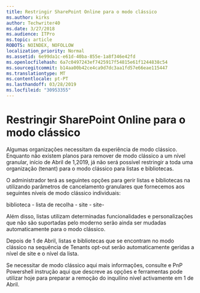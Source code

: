 ```yaml
---
title: Restringir SharePoint Online para o modo clássico
ms.author: kirks
author: Techwriter40
ms.date: 3/27/2018
ms.audience: ITPro
ms.topic: article
ROBOTS: NOINDEX, NOFOLLOW
localization_priority: Normal
ms.assetid: 6e99da1c-e61d-40ba-855e-1a8f346e42fd
ms.openlocfilehash: 6a7c0497243ef7425917f54815e61f1244838c54
ms.sourcegitcommit: b14aa00b42ce4ca9d7dc3aa1fd57e66eae115447
ms.translationtype: MT
ms.contentlocale: pt-PT
ms.lasthandoff: 03/28/2019
ms.locfileid: "30953355"
---
```

# <a name="restrict-sharepoint-online-to-classic-mode"></a>Restringir SharePoint Online para o modo clássico

Algumas organizações necessitam da experiência de modo clássico. Enquanto não existem planos para remover de modo clássico a um nível granular, início de Abril de 1,2019, já não será possível restringir a toda uma organização (tenant) para o modo clássico para listas e bibliotecas.

O administrador terá as seguintes opções para gerir listas e bibliotecas na utilizando parâmetros de cancelamento granulares que fornecemos aos seguintes níveis de modo clássico individuais:

biblioteca - lista de recolha - site - site-

Além disso, listas utilizam determinadas funcionalidades e personalizações que não são suportadas pelo moderno serão ainda ser mudadas automaticamente para o modo clássico.

Depois de 1 de Abril, listas e bibliotecas que se encontram no modo clássico na sequência de Tenants opt-out serão automaticamente geridas a nível de site e o nível da lista.

Se necessitar de modo clássico aqui mais informações, consulte e PnP Powershell instrução aqui que descreve as opções e ferramentas pode utilizar hoje para preparar a remoção do inquilino nível activamente em 1 de Abril.

